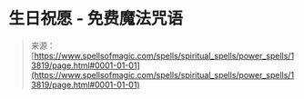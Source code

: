 <!--yml

category: 未分类

date: 2024-06-12 18:52:23

-->

# 生日祝愿 - 免费魔法咒语

> 来源：[https://www.spellsofmagic.com/spells/spiritual_spells/power_spells/13819/page.html#0001-01-01](https://www.spellsofmagic.com/spells/spiritual_spells/power_spells/13819/page.html#0001-01-01)
